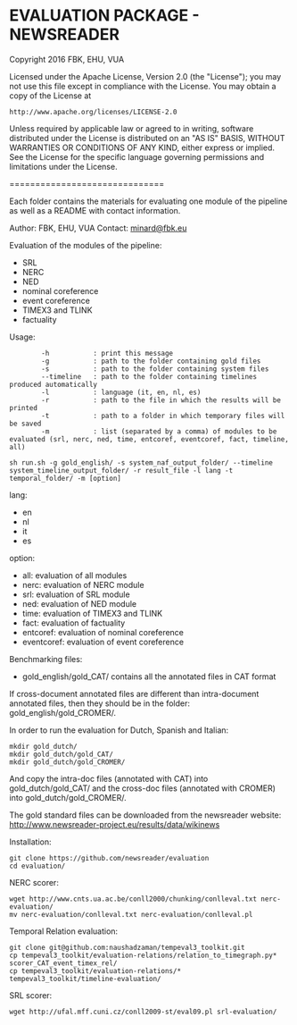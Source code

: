 EVALUATION PACKAGE - NEWSREADER
===============================

Copyright 2016 FBK, EHU, VUA

Licensed under the Apache License, Version 2.0 (the "License");
you may not use this file except in compliance with the License.
You may obtain a copy of the License at

    http://www.apache.org/licenses/LICENSE-2.0

Unless required by applicable law or agreed to in writing, software
distributed under the License is distributed on an "AS IS" BASIS,
WITHOUT WARRANTIES OR CONDITIONS OF ANY KIND, either express or implied.
See the License for the specific language governing permissions and
limitations under the License.

==============================

Each folder contains the materials for evaluating one module of the pipeline as well as a README with contact information.

Author: FBK, EHU, VUA
Contact: minard@fbk.eu

Evaluation of the modules of the pipeline:
- SRL
- NERC
- NED
- nominal coreference
- event coreference
- TIMEX3 and TLINK
- factuality

Usage:
```
        -h           : print this message
        -g           : path to the folder containing gold files
        -s           : path to the folder containing system files
        --timeline   : path to the folder containing timelines produced automatically
        -l           : language (it, en, nl, es)
        -r           : path to the file in which the results will be printed
        -t           : path to a folder in which temporary files will be saved
        -m           : list (separated by a comma) of modules to be evaluated (srl, nerc, ned, time, entcoref, eventcoref, fact, timeline, all)
```

```
sh run.sh -g gold_english/ -s system_naf_output_folder/ --timeline system_timeline_output_folder/ -r result_file -l lang -t temporal_folder/ -m [option]
```

lang:
- en
- nl
- it
- es

option:
- all: evaluation of all modules
- nerc: evaluation of NERC module
- srl: evaluation of SRL module
- ned: evaluation of NED module
- time: evaluation of TIMEX3 and TLINK
- fact: evaluation of factuality
- entcoref: evaluation of nominal coreference
- eventcoref: evaluation of event coreference 

Benchmarking files:
- gold_english/gold_CAT/ contains all the annotated files in CAT format

If cross-document annotated files are different than intra-document annotated files, then they should be in the folder: gold_english/gold_CROMER/.

In order to run the evaluation for Dutch, Spanish and Italian:
```
mkdir gold_dutch/
mkdir gold_dutch/gold_CAT/
mkdir gold_dutch/gold_CROMER/
```

And copy the intra-doc files (annotated with CAT) into gold_dutch/gold_CAT/ and the cross-doc files (annotated with CROMER) into gold_dutch/gold_CROMER/.

The gold standard files can be downloaded from the newsreader website: http://www.newsreader-project.eu/results/data/wikinews


Installation:
```
git clone https://github.com/newsreader/evaluation
cd evaluation/
```

NERC scorer: 
```
wget http://www.cnts.ua.ac.be/conll2000/chunking/conlleval.txt nerc-evaluation/
mv nerc-evaluation/conlleval.txt nerc-evaluation/conlleval.pl
```

Temporal Relation evaluation:
```
git clone git@github.com:naushadzaman/tempeval3_toolkit.git
cp tempeval3_toolkit/evaluation-relations/relation_to_timegraph.py* scorer_CAT_event_timex_rel/
cp tempeval3_toolkit/evaluation-relations/* tempeval3_toolkit/timeline-evaluation/
```

SRL scorer:
```
wget http://ufal.mff.cuni.cz/conll2009-st/eval09.pl srl-evaluation/
```
